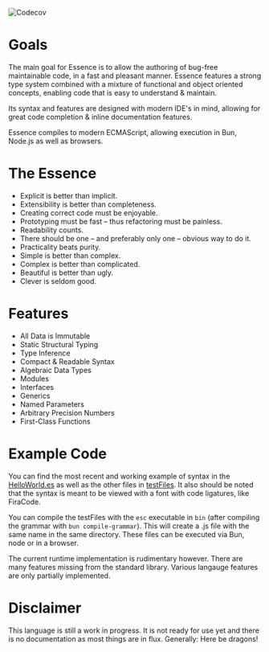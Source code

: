 ![Codecov](https://img.shields.io/codecov/c/github/alexandertrefz/essence/master.svg?style=for-the-badge)

# Goals
The main goal for Essence is to allow the authoring of bug-free maintainable code, in a fast and pleasant manner.
Essence features a strong type system combined with a mixture of functional and object oriented concepts, enabling code that is easy to understand & maintain.

Its syntax and features are designed with modern IDE's in mind, allowing for great code completion & inline documentation features.

Essence compiles to modern ECMAScript, allowing execution in Bun, Node.js as well as browsers.

# The Essence
* Explicit is better than implicit.
* Extensibility is better than completeness.
* Creating correct code must be enjoyable.
* Prototyping must be fast – thus refactoring must be painless.
* Readability counts.
* There should be one – and preferably only one – obvious way to do it.
* Practicality beats purity.
* Simple is better than complex.
* Complex is better than complicated.
* Beautiful is better than ugly.
* Clever is seldom good.

# Features
* All Data is Immutable
* Static Structural Typing
* Type Inference
* Compact & Readable Syntax
* Algebraic Data Types
* Modules
* Interfaces
* Generics
* Named Parameters
* Arbitrary Precision Numbers
* First-Class Functions


# Example Code
You can find the most recent and working example of syntax in the [HelloWorld.es](testFiles/HelloWorld.es)
as well as the other files in [testFiles](testFiles). It also should be noted that the syntax is meant to
be viewed with a font with code ligatures, like FiraCode.

You can compile the testFiles with the `esc` executable in `bin` (after compiling the grammar with `bun compile-grammar`). This will create a .js file with the same name in the same directory. These files can be executed via Bun, node or in a browser.

The current runtime implementation is rudimentary however. There are many features missing from the standard library. Various langauge features are only partially implemented.

# Disclaimer
This language is still a work in progress. It is not ready for use yet and there is no documentation as most things are in flux. Generally: Here be dragons!
